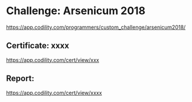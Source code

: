 ﻿# Challenge: Arsenicum 2018
https://app.codility.com/programmers/custom_challenge/arsenicum2018/

## Certificate: xxxx
https://app.codility.com/cert/view/xxx

## Report:
https://app.codility.com/cert/view/xxxx